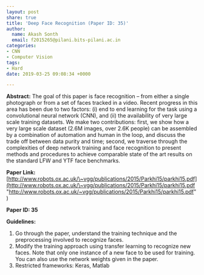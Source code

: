 ```yaml
---
layout: post
share: true
title: 'Deep Face Recognition (Paper ID: 35)'
author:
  name: Akash Sonth
  email: f2015265@pilani.bits-pilani.ac.in
categories:
- CNN
- Computer Vision
tags:
- Hard
date: 2019-03-25 09:08:34 +0000

---
```

**Abstract:** The goal of this paper is face recognition – from either a single photograph or from a set of faces tracked in a video. Recent progress in this area has been due to two factors: (i) end to end learning for the task using a convolutional neural network (CNN), and (ii) the availability of very large scale training datasets. We make two contributions: first, we show how a very large scale dataset (2.6M images, over 2.6K people) can be assembled by a combination of automation and human in the loop, and discuss the trade off between data purity and time; second, we traverse through the complexities of deep network training and face recognition to present methods and procedures to achieve comparable state of the art results on the standard LFW and YTF face benchmarks.

**Paper Link:** [http://www.robots.ox.ac.uk/\~vgg/publications/2015/Parkhi15/parkhi15.pdf](http://www.robots.ox.ac.uk/\~vgg/publications/2015/Parkhi15/parkhi15.pdf "http://www.robots.ox.ac.uk/~vgg/publications/2015/Parkhi15/parkhi15.pdf")

**Paper ID: 35**

**Guidelines:**

1. Go through the paper, understand the training technique and the preprocessing involved to recognize faces.
2. Modify the training approach using transfer learning to recognize new faces. Note that only one instance of a new face to be used for training. You can also use the network weights given in the paper.
3. Restricted frameworks: Keras, Matlab